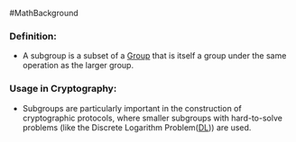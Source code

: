 #MathBackground 
### Definition:
- A subgroup is a subset of a [Group](Group.md) that is itself a group under the same operation as the larger group.
### Usage in Cryptography:
- Subgroups are particularly important in the construction of cryptographic protocols, where smaller subgroups with hard-to-solve problems (like the Discrete Logarithm Problem([DL](DL))) are used.